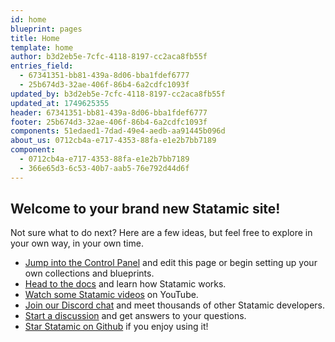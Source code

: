 ```yaml
---
id: home
blueprint: pages
title: Home
template: home
author: b3d2eb5e-7cfc-4118-8197-cc2aca8fb55f
entries_field:
  - 67341351-bb81-439a-8d06-bba1fdef6777
  - 25b674d3-32ae-406f-86b4-6a2cdfc1093f
updated_by: b3d2eb5e-7cfc-4118-8197-cc2aca8fb55f
updated_at: 1749625355
header: 67341351-bb81-439a-8d06-bba1fdef6777
footer: 25b674d3-32ae-406f-86b4-6a2cdfc1093f
components: 51edaed1-7dad-49e4-aedb-aa91445b096d
about_us: 0712cb4a-e717-4353-88fa-e1e2b7bb7189
component:
  - 0712cb4a-e717-4353-88fa-e1e2b7bb7189
  - 366e65d3-6c53-40b7-aab5-76e792d44d6f
---
```

## Welcome to your brand new Statamic site!

Not sure what to do next? Here are a few ideas, but feel free to explore in your own way, in your own time.

- [Jump into the Control Panel](/cp) and edit this page or begin setting up your own collections and blueprints.
- [Head to the docs](https://statamic.dev) and learn how Statamic works.
- [Watch some Statamic videos](https://youtube.com/statamic) on YouTube.
- [Join our Discord chat](https://statamic.com/discord) and meet thousands of other Statamic developers.
- [Start a discussion](https://github.com/statamic/cms/discussions) and get answers to your questions.
- [Star Statamic on Github](https://github.com/statamic/cms) if you enjoy using it!